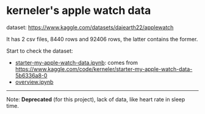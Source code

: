 # kerneler's apple watch data

dataset: <https://www.kaggle.com/datasets/daiearth22/applewatch>

It has 2 csv files, 8440 rows and 92406 rows, the latter contains the former.

Start to check the dataset:

- [starter-my-apple-watch-data.ipynb](starter-my-apple-watch-data.ipynb): comes from <https://www.kaggle.com/code/kerneler/starter-my-apple-watch-data-5b6336a8-0>
- [overview.ipynb](overview.ipynb)

---

Note: **Deprecated** (for this project), lack of data, like heart rate in sleep time.
